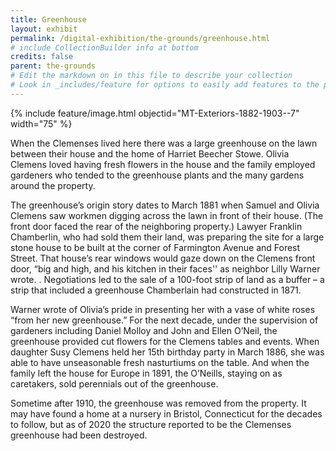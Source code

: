 ```yaml
---
title: Greenhouse
layout: exhibit
permalink: /digital-exhibition/the-grounds/greenhouse.html
# include CollectionBuilder info at bottom
credits: false
parent: the-grounds
# Edit the markdown on in this file to describe your collection
# Look in _includes/feature for options to easily add features to the page
---
```


{% include feature/image.html objectid="MT-Exteriors-1882-1903--7" width="75" %}

When the Clemenses lived here there was a large greenhouse on the lawn between their house and the home of Harriet Beecher Stowe. Olivia Clemens loved having fresh flowers in the house and the family employed gardeners who tended to the greenhouse plants and the many gardens around the property. 

The greenhouse’s origin story dates to March 1881 when Samuel and Olivia Clemens saw workmen digging across the lawn in front of their house. (The front door faced the rear of the neighboring property.) Lawyer Franklin Chamberlin, who had sold them their land, was preparing the  site for a large stone house to be built at the corner of Farmington Avenue and Forest Street. That house’s rear windows would gaze down on the Clemens front door, “big and high, and his kitchen in their faces'' as neighbor Lilly Warner wrote. . Negotiations led to the sale of a 100-foot strip of land as a buffer – a strip that included a greenhouse Chamberlain had constructed in 1871.

Warner wrote of Olivia’s pride in presenting her with a vase of white roses “from her new greenhouse.” For the next decade, under the supervision of gardeners including Daniel Molloy and John and Ellen O’Neil, the greenhouse provided cut flowers for the Clemens tables and events. When daughter Susy Clemens held her 15th birthday party in March 1886, she was able to have unseasonable fresh nasturtiums on the table. And when the family left the house for Europe in 1891, the O’Neills, staying on as caretakers, sold perennials out of the greenhouse.

Sometime after 1910, the greenhouse was removed from the property. It may have found a home at a nursery in Bristol, Connecticut for the decades to follow, but as of 2020 the structure reported to be the Clemenses greenhouse had been destroyed. 